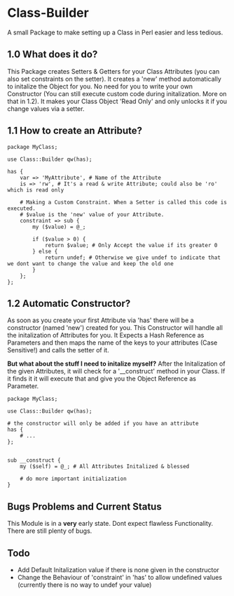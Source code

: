 # Class-Builder
A small Package to make setting up a Class in Perl easier and less tedious.

## 1.0 What does it do?

This Package creates Setters & Getters for your Class Attributes (you can also set constraints on the setter).
It creates a 'new' method automatically to initalize the Object for you. No need for you to write your own Constructor (You can still execute custom code during initalization. More on that in 1.2).
It makes your Class Object 'Read Only' and only unlocks it if you change values via a setter.

## 1.1 How to create an Attribute?


    package MyClass;

    use Class::Builder qw(has);

    has {
        var => 'MyAttribute', # Name of the Attribute
        is => 'rw', # It's a read & write Attribute; could also be 'ro' which is read only
        
        # Making a Custom Constraint. When a Setter is called this code is executed.
        # $value is the 'new' value of your Attribute.
        constraint => sub {
            my ($value) = @_;

            if ($value > 0) { 
                return $value; # Only Accept the value if its greater 0
            } else {
                return undef; # Otherwise we give undef to indicate that we dont want to change the value and keep the old one
            }
        };
    };

## 1.2 Automatic Constructor?

As soon as you create your first Attribute via 'has' there will be a constructor (named 'new') created for you.
This Constructor will handle all the initalization of Attributes for you.
It Expects a Hash Reference as Parameters and then maps the name of the keys to your attributes (Case Sensitive!) and calls the setter of it.

**But what about the stuff I need to initalize myself?**
After the Initalization of the given Attributes, it will check for a '__construct' method in your Class. If it finds it it will execute that and give you the Object Reference as Parameter.

    package MyClass;

    use Class::Builder qw(has);

    # the constructor will only be added if you have an attribute
    has {
        # ...
    };


    sub __construct {
        my ($self) = @_; # All Attributes Initalized & blessed

        # do more important initialization
    }


## Bugs Problems and Current Status

This Module is in a **very** early state. Dont expect flawless Functionality. There are still plenty of bugs.


## Todo
- Add Default Initalization value if there is none given in the constructor
- Change the Behaviour of 'constraint' in 'has' to allow undefined values (currently there is no way to undef your value)

